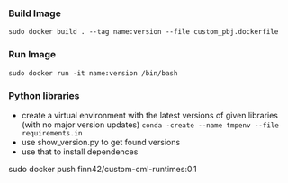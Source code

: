 ### Build Image
`sudo docker build . --tag name:version --file custom_pbj.dockerfile`

### Run Image
`sudo docker run -it name:version /bin/bash`

### Python libraries
   - create a virtual environment with the latest versions of given libraries (with no major version updates)
`conda -create --name tmpenv --file requirements.in`
   - use show_version.py to get found versions
   - use that to install dependences


sudo docker push finn42/custom-cml-runtimes:0.1

